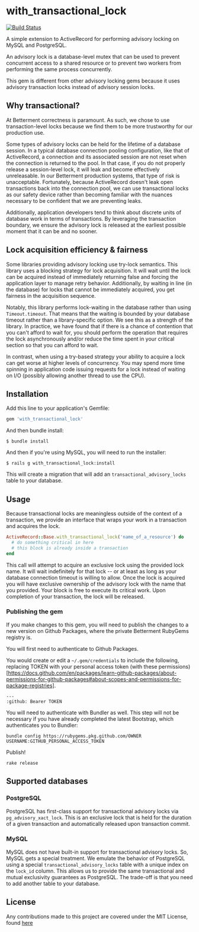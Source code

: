 # with_transactional_lock

[![Build Status](https://travis-ci.com/Betterment/with_transactional_lock.svg?token=6b6DErRMUHX47kEoBZ3t&branch=master)](https://travis-ci.com/Betterment/with_transactional_lock)

A simple extension to ActiveRecord for performing advisory locking on
MySQL and PostgreSQL.

An advisory lock is a database-level mutex that can be used to prevent
concurrent access to a shared resource or to prevent two workers from
performing the same process concurrently.

This gem is different from other advisory locking gems because it
uses advisory transaction locks instead of advisory session locks. 

## Why transactional?

At Betterment correctness is paramount. As such, we chose to use
transaction-level locks because we find them to be more trustworthy for
our production use.

Some types of advisory locks can be held for the lifetime of a database
session. In a typical database connection pooling configuration, like
that of ActiveRecord, a connection and its associated session are not
reset when the connection is returned to the pool. In that case, if you
do not properly release a session-level lock, it will leak and become
effectively unreleasable. In our Betterment production systems, that
type of risk is unacceptable. Fortunately, because ActiveRecord
doesn't leak open transactions back into the connection pool, we can
use transactional locks as our safety device rather than becoming
familiar with the nuances necessary to be confident that we are
preventing leaks.

Additionally, application developers tend to think about discrete units
of database work in terms of transactions. By leveraging the transaction
boundary, we ensure the advisory lock is released at the earliest
possible moment that it can be and no sooner. 

## Lock acquisition efficiency & fairness

Some libraries providing advisory locking use try-lock semantics. This
library uses a blocking strategy for lock acquisition. It will wait
until the lock can be acquired instead of immediately returning false
and forcing the application layer to manage retry behavior.
Additionally, by waiting in line (in the database) for locks that cannot
be immediately acquired, you get fairness in the acquisition sequence.

Notably, this library performs lock-waiting in the database rather than
using `Timeout.timeout`. That means that the waiting is bounded by your
database timeout rather than a library-specific option. We see this as a
strength of the library. In practice, we have found that if there is a
chance of contention that you can't afford to wait for, you should
perform the operation that requires the lock asynchronously and/or
reduce the time spent in your critical section so that you can afford to
wait.

In contrast, when using a try-based strategy your ability to acquire a
lock can get worse at higher levels of concurrency. You may spend more
time spinning in application code issuing requests for a lock instead of
waiting on I/O (possibly allowing another thread to use the CPU).

## Installation

Add this line to your application's Gemfile:

``` ruby
gem 'with_transactional_lock'
```

And then bundle install:

```
$ bundle install
```

And then if you're using MySQL, you will need to run the installer:

```
$ rails g with_transactional_lock:install
```

This will create a migration that will add an
`transactional_advisory_locks` table to your database.

## Usage

Because transactional locks are meaningless outside of the context of a
transaction, we provide an interface that wraps your work in a
transaction and acquires the lock.

```ruby
ActiveRecord::Base.with_transactional_lock('name_of_a_resource') do
  # do something critical in here
  # this block is already inside a transaction
end
```

This call will attempt to acquire an exclusive lock using the provided 
lock name. It will wait indefinitely for that lock -- or at least as
long as your database connection timeout is willing to allow. Once the
lock is acquired you will have exclusive ownership of the advisory lock
with the name that you provided. Your block is free to execute its
critical work. Upon completion of your transaction, the lock will be 
released.

### Publishing the gem

If you make changes to this gem, you will need to publish the changes to a new version on Github Packages, where the private Betterment RubyGems registry is. 

You will first need to authenticate to Github Packages. 

You would create or edit a `~/.gem/credentials` to include the following, replacing TOKEN with your personal access token (with these permissions)[https://docs.github.com/en/packages/learn-github-packages/about-permissions-for-github-packages#about-scopes-and-permissions-for-package-registries].

```
---
:github: Bearer TOKEN
```

You will need to authenticate with Bundler as well. This step will not be necessary if you have already completed the latest Bootstrap, which authenticates you to Bundler: 

```
bundle config https://rubygems.pkg.github.com/OWNER USERNAME:GITHUB_PERSONAL_ACCESS_TOKEN
```

Publish!
```
rake release
```

## Supported databases

### PostgreSQL

PostgreSQL has first-class support for transactional advisory locks via
`pg_advisory_xact_lock`. This is an exclusive lock that is held for the
duration of a given transaction and automatically released upon
transaction commit.

### MySQL

MySQL does not have built-in support for transactional advisory locks.
So, MySQL gets a special treatment. We emulate the behavior of PostgreSQL
using a special `transactional_advisory_locks` table with a unique index 
on the `lock_id` column. This allows us to provide the same transactional 
and mutual exclusivity guarantees as PostgreSQL. The trade-off is that 
you need to add another table to your database.

## License

Any contributions made to this project are covered under the MIT License, found [here](LICENSE)
